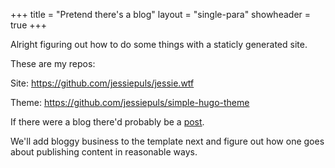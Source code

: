 +++
title = "Pretend there's a blog"
layout = "single-para"
showheader = true
+++

Alright figuring out how to do some things with a staticly generated site.

These are my repos:

Site: https://github.com/jessiepuls/jessie.wtf

Theme: https://github.com/jessiepuls/simple-hugo-theme


If there were a blog there'd probably be a  [post](test).

We'll add bloggy business to the template next and figure out how one goes about publishing content in reasonable ways.